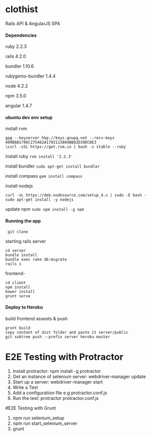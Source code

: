 # clothist

Rails API & AngularJS SPA

#### Dependencies

ruby 2.2.3

rails 4.2.0

bundler 1.10.6

rubygems-bundler 1.4.4

node 4.2.2

npm 3.5.0

angular 1.4.7

#### ubuntu dev env setup

install rvm
```
gpg --keyserver hkp://keys.gnupg.net --recv-keys 409B6B1796C275462A1703113804BB82D39DC0E3
\curl -sSL https://get.rvm.io | bash -s stable --ruby
```
install ruby
``` rvm install '2.2.3' ```

install bundler
``` sudo apt-get install bundler ```

install compass
``` gem install compass ```

install nodejs
```
curl -sL https://deb.nodesource.com/setup_4.x | sudo -E bash -
sudo apt-get install -y nodejs
```

update npm
``` sudo npm install -g npm ```

#### Running the app 
``` git clone```

starting rails server
```
cd server
bundle install
bundle exec rake db:migrate
rails s
```
frontend-
```
cd client
npm install
bower install
grunt serve
```
#### Deploy to Heroku
build frontend assests & push
```
grunt build
copy content of dist folder and paste it server/public
git subtree push --prefix server heroku master
```
# E2E Testing with Protractor

1. Install protractor: npm install -g protractor
2. Get an instance of selenium server: webdriver-manager update
3. Start up a server: webdriver-manager start
4. Write a Test
5. Add a configuration file e.g protractor.conf.js
6. Run the test: protractor protractor.conf.js

#E2E Testing with Grunt
1. npm run selenium_setup
2. npm run start_selenium_server
3. grunt
